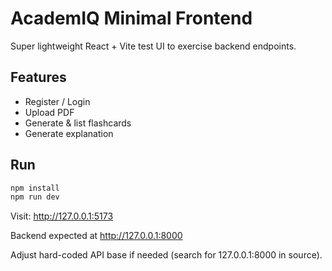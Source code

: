 # AcademIQ Minimal Frontend

Super lightweight React + Vite test UI to exercise backend endpoints.

## Features
- Register / Login
- Upload PDF
- Generate & list flashcards
- Generate explanation

## Run
```bash
npm install
npm run dev
```
Visit: http://127.0.0.1:5173

Backend expected at http://127.0.0.1:8000

Adjust hard-coded API base if needed (search for 127.0.0.1:8000 in source).
